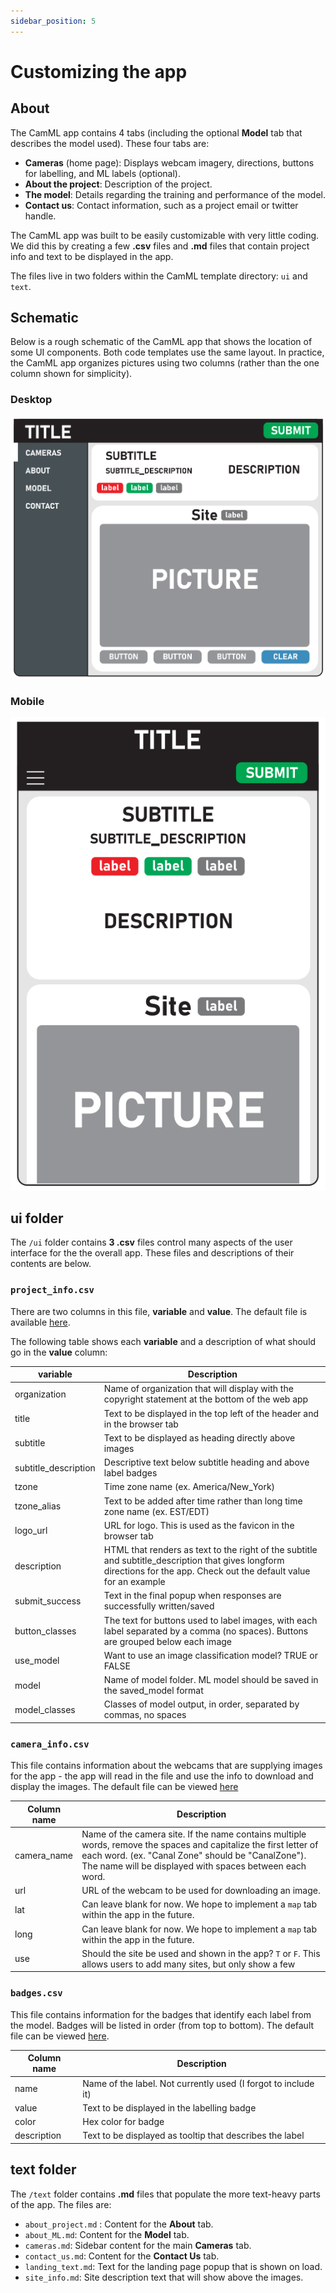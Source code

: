 ```yaml
---
sidebar_position: 5
---
```

# Customizing the app

## About

The CamML app contains 4 tabs (including the optional **Model** tab that describes the model used). These four tabs are:
- **Cameras** (home page): Displays webcam imagery, directions, buttons for labelling, and ML labels (optional).
- **About the project**: Description of the project.
- **The model**: Details regarding the training and performance of the model.
- **Contact us**: Contact information, such as a project email or twitter handle.


The CamML app was built to be easily customizable with very little coding. We did this by creating a few **.csv** files and **.md** files that contain project info and text to be displayed in the app. 

The files live in two folders within the CamML template directory: `ui` and `text`. 

## Schematic

Below is a rough schematic of the CamML app that shows the location of some UI components. Both code templates use the same layout. In practice, the CamML app organizes pictures using two columns (rather than the one column shown for simplicity).

### Desktop

![Picture of CamML app schematic](/img/flood-camml-form-01.svg)

### Mobile

![Picture of CamML app schematic](/img/camml-flood-form-phone-01.svg)

## ui folder

The `/ui` folder contains **3 .csv** files control many aspects of the user interface for the the overall app. These files and descriptions of their contents are below.

### `project_info.csv`

There are two columns in this file, **variable** and **value**. The default file is available [here](https://github.com/FloodCamML/FloodCamML_cloudrun/blob/main/ui/project_info.csv). 

The following table shows each **variable** and a description of what should go in the **value** column:

| variable | Description |
|--------- | ----- |
| organization | Name of organization that will display with the copyright statement at the bottom of the web app |
| title	| Text to be displayed in the top left of the header and in the browser tab |
| subtitle | Text to be displayed as heading directly above images |
| subtitle_description | Descriptive text below subtitle heading and above label badges |
| tzone	| Time zone name (ex. America/New_York) |
| tzone_alias | Text to be added after time rather than long time zone name (ex. EST/EDT) |
| logo_url	| URL for logo. This is used as the favicon in the browser tab |
| description	| HTML that renders as text to the right of the subtitle and subtitle_description that gives longform directions for the app. Check out the default value for an example |
| submit_success | Text in the final popup when responses are successfully written/saved |
| button_classes | The text for buttons used to label images, with each label separated by a comma (no spaces). Buttons are grouped below each image |
| use_model	| Want to use an image classification model? TRUE or FALSE |
| model	| Name of model folder. ML model should be saved in the saved_model format |
| model_classes	| Classes of model output, in order, separated by commas, no spaces |

### `camera_info.csv`

This file contains information about the webcams that are supplying images for the app - the app will read in the file and use the info to download and display the images. The default file can be viewed [here](https://github.com/FloodCamML/FloodCamML_cloudrun/blob/main/ui/camera_info.csv)

| Column name | Description |
| ----------- | ----------- |
| camera_name | Name of the camera site. If the name contains multiple words, remove the spaces and capitalize the first letter of each word. (ex. "Canal Zone" should be "CanalZone"). The name will be displayed with spaces between each word. |	
| url | URL of the webcam to be used for downloading an image. |
| lat | Can leave blank for now. We hope to implement a `map` tab within the app in the future. |
| long | Can leave blank for now. We hope to implement a `map` tab within the app in the future.
| use | Should the site be used and shown in the app? `T` or `F`. This allows users to add many sites, but only show a few |

### `badges.csv`

This file contains information for the badges that identify each label from the model. Badges will be listed in order (from top to bottom). The default file can be viewed [here](https://github.com/FloodCamML/FloodCamML_cloudrun/blob/main/ui/badges.csv).

| Column name | Description |
| ----------- | ----------- |
| name | Name of the label. Not currently used (I forgot to include it) |
| value | Text to be displayed in the labelling badge |
| color | Hex color for badge |
| description | Text to be displayed as tooltip that describes the label |

## text folder

The `/text` folder contains **.md** files that populate the more text-heavy parts of the app. The files are:
- `about_project.md` : Content for the **About** tab.
- `about_ML.md`: Content for the **Model** tab.
- `cameras.md`: Sidebar content for the main **Cameras** tab.
- `contact_us.md`: Content for the **Contact Us** tab.
- `landing_text.md`: Text for the landing page popup that is shown on load.
- `site_info.md`: Site description text that will show above the images.

